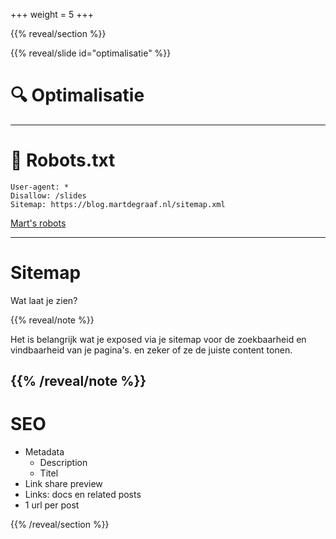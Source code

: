+++
weight = 5
+++

{{% reveal/section %}}

{{% reveal/slide id="optimalisatie" %}}

# 🔍 Optimalisatie

---

# 🤖 Robots.txt

```
User-agent: *
Disallow: /slides
Sitemap: https://blog.martdegraaf.nl/sitemap.xml
```

[Mart's robots](https://blog.martdegraaf.nl/robots.txt)

---

# Sitemap

Wat laat je zien?


{{% reveal/note %}}

Het is belangrijk wat je exposed via je sitemap voor de zoekbaarheid en vindbaarheid van je pagina's. en zeker of ze de juiste content tonen.

{{% /reveal/note %}}
---

# SEO

- Metadata
  - Description
  - Titel
- Link share preview
- Links: docs en related posts
- 1 url per post


{{% /reveal/section %}}

